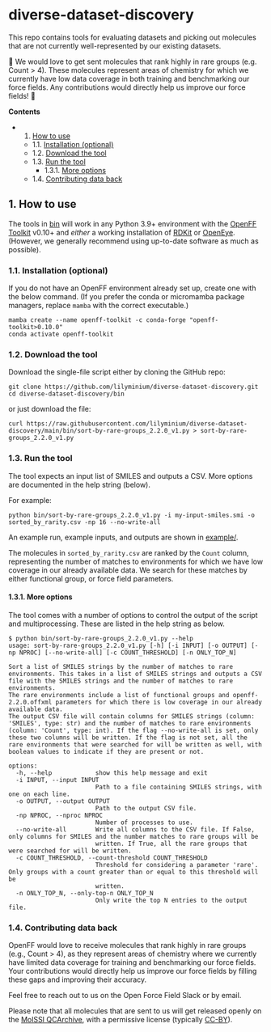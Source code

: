 # diverse-dataset-discovery

This repo contains tools for evaluating datasets and picking out molecules that are not currently well-represented by our existing datasets.

:rocket: We would love to get sent molecules that rank highly in rare groups (e.g. Count > 4). These molecules represent areas of chemistry for which we currently have low data coverage in both training and benchmarking our force fields. Any contributions would directly help us improve our force fields! :rocket:

**Contents**

<!-- vscode-markdown-toc -->
* 1. [How to use](#Howtouse)
	* 1.1. [Installation (optional)](#Installationoptional)
	* 1.2. [Download the tool](#Downloadthetool)
	* 1.3. [Run the tool](#Runthetool)
		* 1.3.1. [ More options](#Moreoptions)
	* 1.4. [Contributing data back](#Contributingdataback)

<!-- vscode-markdown-toc-config
	numbering=true
	autoSave=true
	/vscode-markdown-toc-config -->
<!-- /vscode-markdown-toc -->

##  1. <a name='Howtouse'></a>How to use

The tools in [bin](bin/) will work in any Python 3.9+ environment with the [OpenFF Toolkit](https://docs.openforcefield.org/projects/toolkit/en/stable/) v0.10+ and *either* a working installation of [RDKit](https://www.rdkit.org/) or [OpenEye](https://www.eyesopen.com/). (However, we generally
recommend using up-to-date software as much as possible).

###  1.1. <a name='Installationoptional'></a>Installation (optional)

If you do not have an OpenFF environment already set up, create one with the below command. (If you prefer the conda or micromamba package managers, replace `mamba` with the correct executable.)

```
mamba create --name openff-toolkit -c conda-forge "openff-toolkit>0.10.0"
conda activate openff-toolkit
```

###  1.2. <a name='Downloadthetool'></a>Download the tool

Download the single-file script either by cloning the GitHub repo:

```
git clone https://github.com/lilyminium/diverse-dataset-discovery.git
cd diverse-dataset-discovery/bin
```

or just download the file:

```
curl https://raw.githubusercontent.com/lilyminium/diverse-dataset-discovery/main/bin/sort-by-rare-groups_2.2.0_v1.py > sort-by-rare-groups_2.2.0_v1.py
```

###  1.3. <a name='Runthetool'></a>Run the tool

The tool expects an input list of SMILES and outputs a CSV. More options are documented in the help string (below).


For example:
```
python bin/sort-by-rare-groups_2.2.0_v1.py -i my-input-smiles.smi -o sorted_by_rarity.csv -np 16 --no-write-all
```

An example run, example inputs, and outputs are shown in [example/](example/).

The molecules in `sorted_by_rarity.csv` are ranked by the `Count` column, representing the number of matches to environments for which we have low coverage in our already available data. We search for these matches by either functional group, or force field parameters.


####  1.3.1. <a name='Moreoptions'></a> More options

The tool comes with a number of options to control the output of the script and multiprocessing.
These are listed in the help string as below.

```
$ python bin/sort-by-rare-groups_2.2.0_v1.py --help
usage: sort-by-rare-groups_2.2.0_v1.py [-h] [-i INPUT] [-o OUTPUT] [-np NPROC] [--no-write-all] [-c COUNT_THRESHOLD] [-n ONLY_TOP_N]

Sort a list of SMILES strings by the number of matches to rare environments. This takes in a list of SMILES strings and outputs a CSV file with the SMILES strings and the number of matches to rare environments.
The rare environments include a list of functional groups and openff-2.2.0.offxml parameters for which there is low coverage in our already available data.
The output CSV file will contain columns for SMILES strings (column: 'SMILES', type: str) and the number of matches to rare environments (column: 'Count', type: int). If the flag --no-write-all is set, only these two columns will be written. If the flag is not set, all the rare environments that were searched for will be written as well, with boolean values to indicate if they are present or not.

options:
  -h, --help            show this help message and exit
  -i INPUT, --input INPUT
                        Path to a file containing SMILES strings, with one on each line.
  -o OUTPUT, --output OUTPUT
                        Path to the output CSV file.
  -np NPROC, --nproc NPROC
                        Number of processes to use.
  --no-write-all        Write all columns to the CSV file. If False, only columns for SMILES and the number matches to rare groups will be
                        written. If True, all the rare groups that were searched for will be written.
  -c COUNT_THRESHOLD, --count-threshold COUNT_THRESHOLD
                        Threshold for considering a parameter 'rare'. Only groups with a count greater than or equal to this threshold will be
                        written.
  -n ONLY_TOP_N, --only-top-n ONLY_TOP_N
                        Only write the top N entries to the output file.
```

###  1.4. <a name='Contributingdataback'></a>Contributing data back

OpenFF would love to receive molecules that rank highly in rare groups (e.g., Count > 4), as they represent areas of chemistry where we currently have limited data coverage for training and benchmarking our force fields. Your contributions would directly help us improve our force fields by filling these gaps and improving their accuracy. 

Feel free to reach out to us on the Open Force Field Slack or by email.

Please note that all molecules that are sent to us will get released openly on the [MolSSI QCArchive](https://qcarchive.molssi.org/),
with a permissive license (typically [CC-BY](https://creativecommons.org/licenses/by/4.0/deed.en)).
